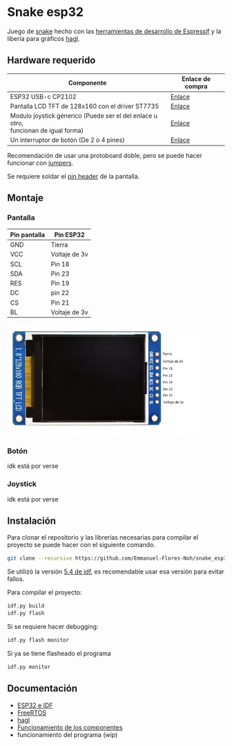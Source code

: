 # Snake esp32
Juego de [snake](https://es.wikipedia.org/wiki/La_serpiente_(videojuego)) hecho con las [herramientas de desarrollo de Espressif](https://idf.espressif.com/) y la libería para gráficos [hagl](https://github.com/tuupola/hagl/tree/7d88ff0689a7c726f0ebfd9e019a80903a0ad71c).

## Hardware requerido
| Componente | Enlace de compra |
| ---------- | ---------------- |
| ESP32 USB-c CP2102 | [Enlace](https://es.aliexpress.com/item/1005007059758349.html) |
| Pantalla LCD TFT de 128x160 con el driver ST7735| [Enlace](https://es.aliexpress.com/item/1005006139989470.html) |
| Modulo joystick génerico (Puede ser el del enlace u otro, <br>funcionan de igual forma)| [Enlace](https://es.aliexpress.com/item/1005006195988088.html) |
| Un interruptor de botón (De 2 o 4 pines) |[Enlace](https://es.aliexpress.com/item/1005007623070623.html) |

Recomendación de usar una protoboard doble, pero se puede hacer funcionar con [jumpers](https://es.aliexpress.com/item/1005007298861842.html).

Se requiere soldar el [pin header](https://es.wikipedia.org/wiki/Conector_Berg) de la pantalla.

## Montaje
### Pantalla

| Pin pantalla | Pin ESP32 |
| --- | --------- |
| GND | Tierra |
| VCC | Voltaje de 3v |
| SCL | Pin 18 |
| SDA | Pin 23 |
| RES | Pin 19 |
| DC | pin 22 |
| CS | Pin 21 |
| BL | Voltaje de 3v |

![Montaje pantalla imagen](./docs/src/pantalla%20pinout.png)

### Botón
idk está por verse

### Joystick
idk está por verse

## Instalación
Para clonar el repositorio y las librerías necesarias para compilar el proyecto se puede hacer con el siguiente comando.

```bash
git clone --recursive https://github.com/Emmanuel-Flores-Noh/snake_esp32.git
```

Se utilizó la versión [5.4 de idf](https://docs.espressif.com/projects/esp-idf/en/v5.4/esp32/get-started/index.html), es recomendable usar esa versión para evitar fallos.

Para compilar el proyecto:
```bash
idf.py build
idf.py flash
```

Si se requiere hacer debugging:
```bash
idf.py flash monitor
```
Si ya se tiene flasheado el programa
```bash
idf.py monitor
```

## Documentación

* [ESP32 e IDF](./docs/esp_idf.md)
* [FreeRTOS](./docs/FreeRTOS.md)
* [hagl](https://github.com/tuupola/hagl)
* [Funcionamiento de los componentes](./docs/funcionamientoComponentes.md)
* funcionamiento del programa (wip)